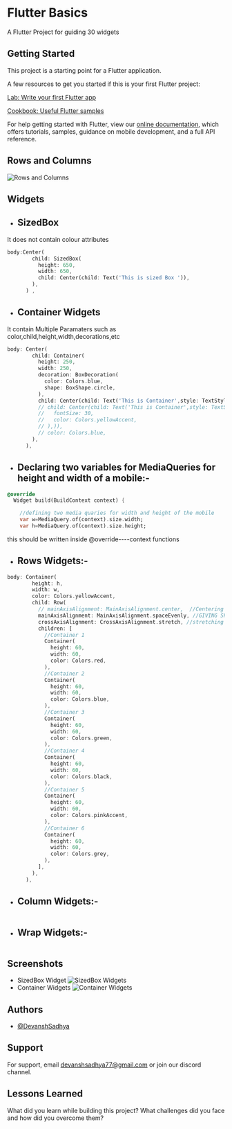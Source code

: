 
# Flutter Basics

A Flutter Project for guiding 30 widgets



## Getting Started

This project is a starting point for a Flutter application.

A few resources to get you started if this is your first Flutter project:

[Lab: Write your first Flutter app](https://docs.flutter.dev/get-started/codelab)

[Cookbook: Useful Flutter samples](https://docs.flutter.dev/cookbook)

For help getting started with Flutter, view our [online documentation](https://docs.flutter.dev/), which offers tutorials, samples, guidance on mobile development, and a full API reference.
## Rows and Columns 
![Rows and Columns](https://miro.medium.com/v2/resize:fit:1062/1*3fFhf0jp9KfulswqM4HbRA.png)
## Widgets

- ## SizedBox
It does not contain colour attributes
```dart
body:Center(
        child: SizedBox(
          height: 650,
          width: 650,
          child: Center(child: Text('This is sized Box ')),
        ),
      ) ,
```
- ## Container Widgets 
It contain Multiple Paramaters such as color,child,height,width,decorations,etc

```dart
body: Center(
        child: Container(
          height: 250,
          width: 250,
          decoration: BoxDecoration(
            color: Colors.blue,
            shape: BoxShape.circle,
          ),
          child: Center(child: Text('This is Container',style: TextStyle(fontSize: 30),)),
          // child: Center(child: Text('This is Container',style: TextStyle(
          //   fontSize: 30,
          //   color: Colors.yellowAccent,
          // ),)),
          // color: Colors.blue,
        ),
      ),
```
- ## Declaring two variables for MediaQueries for height and width of a mobile:-

```dart
@override
  Widget build(BuildContext context) {

    //defining two media quaries for width and height of the mobile
    var w=MediaQuery.of(context).size.width;
    var h=MediaQuery.of(context).size.height;
```
this should be written inside @override----context functions

- ## Rows Widgets:-
```dart
body: Container(
        height: h,
        width: w,
        color: Colors.yellowAccent,
        child: Row(
          // mainAxisAlignment: MainAxisAlignment.center,  //Centering every Containers in a Row
          mainAxisAlignment: MainAxisAlignment.spaceEvenly, //GIVING SPACES BETWEEN EACH CONTAINER WITH MARGINS
          crossAxisAlignment: CrossAxisAlignment.stretch, //stretching each container with mobile height and width 
          children: [
            //Container 1
            Container(
              height: 60,
              width: 60,
              color: Colors.red,
            ),
            //Container 2
            Container(
              height: 60,
              width: 60,
              color: Colors.blue,
            ),
            //Container 3
            Container(
              height: 60,
              width: 60,
              color: Colors.green,
            ),
            //Container 4
            Container(
              height: 60,
              width: 60,
              color: Colors.black,
            ),
            //Container 5
            Container(
              height: 60,
              width: 60,
              color: Colors.pinkAccent,
            ),
            //Container 6
            Container(
              height: 60,
              width: 60,
              color: Colors.grey,
            ),
          ],
        ),
      ),
```

- ## Column Widgets:-
```dart

```
- ## Wrap Widgets:-
```dart

```
## Screenshots

- SizedBox Widget ![SizedBox Widgets](https://snipboard.io/DLd4TM.jpg)
- Container Widgets ![Container Widgets](https://snipboard.io/ntLaHo.jpg)

## Authors

- [@DevanshSadhya](https://github.com/DevanshSadhya)


## Support

For support, email devanshsadhya77@gmail.com or join our discord channel.


## Lessons Learned

What did you learn while building this project? What challenges did you face and how did you overcome them?

